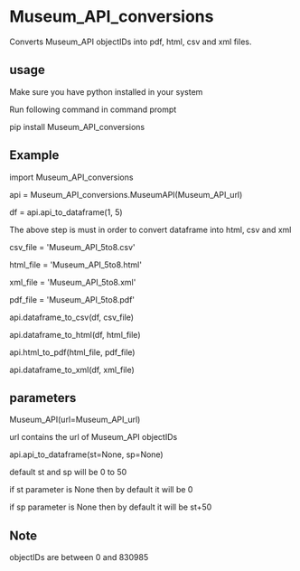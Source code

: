 
# Museum_API_conversions

Converts Museum_API objectIDs into pdf, html, csv and xml files.

## usage

Make sure you have python installed in your system

Run following command in command prompt

pip install Museum_API_conversions 

## Example

import Museum_API_conversions

api = Museum_API_conversions.MuseumAPI(Museum_API_url)

df = api.api_to_dataframe(1, 5)

The above step is must in order to convert dataframe into html, csv and xml

csv_file = 'Museum_API_5to8.csv'

html_file = 'Museum_API_5to8.html'

xml_file = 'Museum_API_5to8.xml'

pdf_file = 'Museum_API_5to8.pdf'

api.dataframe_to_csv(df, csv_file)


api.dataframe_to_html(df, html_file)


api.html_to_pdf(html_file, pdf_file)


api.dataframe_to_xml(df, xml_file)

## parameters

Museum_API(url=Museum_API_url)

url contains the url of Museum_API objectIDs

api.api_to_dataframe(st=None, sp=None)

default st and sp will be 0 to 50

if st parameter is None then by default it will be 0

if sp parameter is None then by default it will be st+50

## Note

objectIDs are between 0 and 830985
